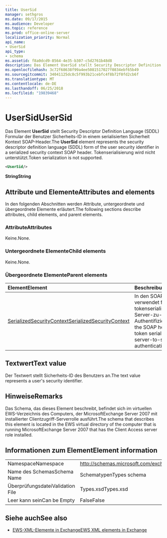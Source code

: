 ```yaml
---
title: UserSid
manager: sethgros
ms.date: 09/17/2015
ms.audience: Developer
ms.topic: reference
ms.prod: office-online-server
localization_priority: Normal
api_name:
- UserSid
api_type:
- schema
ms.assetid: f8a0dcd9-8564-4e35-b307-c5d2761b48d8
description: Das Element UserSid stellt Security Descriptor Definition Language (SDDL) Formular der Benutzer Sicherheits-ID in einem serialisierten Sicherheit Kontext SOAP-Header. Tokenserialisierung wird nicht unterstützt.
ms.openlocfilehash: 3c72f68638f99a4ee5081517027f0834ebf65b49
ms.sourcegitcommit: 34041125dc8c5f993b21cebfc4f8b72f0fd2cb6f
ms.translationtype: MT
ms.contentlocale: de-DE
ms.lasthandoff: 06/25/2018
ms.locfileid: "19839468"
---
```

# <a name="usersid"></a><span data-ttu-id="0a82a-104">UserSid</span><span class="sxs-lookup"><span data-stu-id="0a82a-104">UserSid</span></span>

<span data-ttu-id="0a82a-105">Das Element **UserSid** stellt Security Descriptor Definition Language (SDDL) Formular der Benutzer Sicherheits-ID in einem serialisierten Sicherheit Kontext SOAP-Header.</span><span class="sxs-lookup"><span data-stu-id="0a82a-105">The **UserSid** element represents the security descriptor definition language (SDDL) form of the user security identifier in a serialized security context SOAP header.</span></span> <span data-ttu-id="0a82a-106">Tokenserialisierung wird nicht unterstützt.</span><span class="sxs-lookup"><span data-stu-id="0a82a-106">Token serialization is not supported.</span></span> 
  
```xml
<UserSid/>
```

 <span data-ttu-id="0a82a-107">**String**</span><span class="sxs-lookup"><span data-stu-id="0a82a-107">**String**</span></span>
## <a name="attributes-and-elements"></a><span data-ttu-id="0a82a-108">Attribute und Elemente</span><span class="sxs-lookup"><span data-stu-id="0a82a-108">Attributes and elements</span></span>

<span data-ttu-id="0a82a-109">In den folgenden Abschnitten werden Attribute, untergeordnete und übergeordnete Elemente erläutert.</span><span class="sxs-lookup"><span data-stu-id="0a82a-109">The following sections describe attributes, child elements, and parent elements.</span></span>
  
### <a name="attributes"></a><span data-ttu-id="0a82a-110">Attribute</span><span class="sxs-lookup"><span data-stu-id="0a82a-110">Attributes</span></span>

<span data-ttu-id="0a82a-111">Keine.</span><span class="sxs-lookup"><span data-stu-id="0a82a-111">None.</span></span>
  
### <a name="child-elements"></a><span data-ttu-id="0a82a-112">Untergeordnete Elemente</span><span class="sxs-lookup"><span data-stu-id="0a82a-112">Child elements</span></span>

<span data-ttu-id="0a82a-113">Keine.</span><span class="sxs-lookup"><span data-stu-id="0a82a-113">None.</span></span>
  
### <a name="parent-elements"></a><span data-ttu-id="0a82a-114">Übergeordnete Elemente</span><span class="sxs-lookup"><span data-stu-id="0a82a-114">Parent elements</span></span>

|<span data-ttu-id="0a82a-115">**Element**</span><span class="sxs-lookup"><span data-stu-id="0a82a-115">**Element**</span></span>|<span data-ttu-id="0a82a-116">**Beschreibung**</span><span class="sxs-lookup"><span data-stu-id="0a82a-116">**Description**</span></span>|
|:-----|:-----|
|[<span data-ttu-id="0a82a-117">SerializedSecurityContext</span><span class="sxs-lookup"><span data-stu-id="0a82a-117">SerializedSecurityContext</span></span>](serializedsecuritycontext.md) <br/> |<span data-ttu-id="0a82a-118">In den SOAP-Header verwendet für tokenserialisierung für Server-zu-Server-Authentifizierung.</span><span class="sxs-lookup"><span data-stu-id="0a82a-118">Used in the SOAP header for token serialization in server-to-server authentication.</span></span>  <br/> |
   
## <a name="text-value"></a><span data-ttu-id="0a82a-119">Textwert</span><span class="sxs-lookup"><span data-stu-id="0a82a-119">Text value</span></span>

<span data-ttu-id="0a82a-120">Der Textwert stellt Sicherheits-ID des Benutzers an.</span><span class="sxs-lookup"><span data-stu-id="0a82a-120">The text value represents a user's security identifier.</span></span>
  
## <a name="remarks"></a><span data-ttu-id="0a82a-121">Hinweise</span><span class="sxs-lookup"><span data-stu-id="0a82a-121">Remarks</span></span>

<span data-ttu-id="0a82a-122">Das Schema, das dieses Element beschreibt, befindet sich im virtuellen EWS-Verzeichnis des Computers, der MicrosoftExchange Server 2007 mit installierter Clientzugriff-Serverrolle ausführt.</span><span class="sxs-lookup"><span data-stu-id="0a82a-122">The schema that describes this element is located in the EWS virtual directory of the computer that is running MicrosoftExchange Server 2007 that has the Client Access server role installed.</span></span>
  
## <a name="element-information"></a><span data-ttu-id="0a82a-123">Informationen zum Element</span><span class="sxs-lookup"><span data-stu-id="0a82a-123">Element information</span></span>

|||
|:-----|:-----|
|<span data-ttu-id="0a82a-124">Namespace</span><span class="sxs-lookup"><span data-stu-id="0a82a-124">Namespace</span></span>  <br/> |http://schemas.microsoft.com/exchange/services/2006/types  <br/> |
|<span data-ttu-id="0a82a-125">Name des Schemas</span><span class="sxs-lookup"><span data-stu-id="0a82a-125">Schema Name</span></span>  <br/> |<span data-ttu-id="0a82a-126">Schematypen</span><span class="sxs-lookup"><span data-stu-id="0a82a-126">Types schema</span></span>  <br/> |
|<span data-ttu-id="0a82a-127">Überprüfungsdatei</span><span class="sxs-lookup"><span data-stu-id="0a82a-127">Validation File</span></span>  <br/> |<span data-ttu-id="0a82a-128">Types.xsd</span><span class="sxs-lookup"><span data-stu-id="0a82a-128">Types.xsd</span></span>  <br/> |
|<span data-ttu-id="0a82a-129">Leer kann sein</span><span class="sxs-lookup"><span data-stu-id="0a82a-129">Can be Empty</span></span>  <br/> |<span data-ttu-id="0a82a-130">False</span><span class="sxs-lookup"><span data-stu-id="0a82a-130">False</span></span>  <br/> |
   
## <a name="see-also"></a><span data-ttu-id="0a82a-131">Siehe auch</span><span class="sxs-lookup"><span data-stu-id="0a82a-131">See also</span></span>



- [<span data-ttu-id="0a82a-132">EWS-XML-Elemente in Exchange</span><span class="sxs-lookup"><span data-stu-id="0a82a-132">EWS XML elements in Exchange</span></span>](ews-xml-elements-in-exchange.md)

